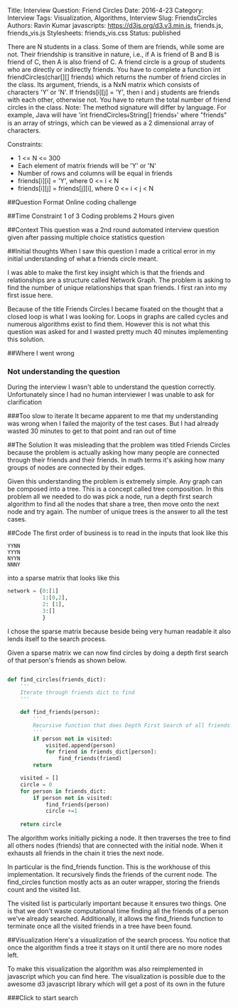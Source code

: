 Title: Interview Question: Friend Circles
Date: 2016-4-23
Category: Interview
Tags: Visualization, Algorithms, Interview
Slug: FriendsCircles
Authors: Ravin Kumar
javascripts: https://d3js.org/d3.v3.min.js, friends.js, friends_vis.js
Stylesheets: friends_vis.css
Status: published


There are N students in a class. Some of them are friends, while some are not.
Their friendship is transitive in nature, i.e., if A is friend of B and B is friend of C,
then A is also friend of C. A friend circle is a group of students who are directly or
indirectly friends.
You have to complete a function int friendCircles(char[][] friends) which returns the
number of friend circles in the class. Its argument, friends, is a NxN matrix which
consists of characters 'Y' or 'N'. If friends[i][j] = 'Y', then i and j students are
friends with each other, otherwise not. You have to return the total number of
friend circles in the class.
Note: The method signature will differ by language. For example, Java will have 'int
friendCircles﴾String[] friends﴿' where "friends" is an array of strings, which can be
viewed as a 2 dimensional array of characters.

Constraints:  
-  1 <= N <= 300  
-  Each element of matrix friends will be 'Y' or 'N'  
-  Number of rows and columns will be equal in friends  
-  friends[i][i] = 'Y', where 0 <= i < N  
-  friends[i][j] = friends[j][i], where 0 <= i < j < N  

##Question Format
Online coding challenge

##Time Constraint
1 of 3 Coding problems 2 Hours given

##Context
This question was a 2nd round automated interview question
given after passing multiple choice statistics question

##Initial thoughts
When I saw this question I made a critical error
in my initial understanding of what a friends circle meant.

I was able to make the first key insight which is that the friends and relationships are a structure called
Network Graph. The problem is asking to find the number
of unique relationships that span friends. I first
ran into my first issue here.

Because of the title Friends Circles I became fixated
on the thought that a closed loop is what I was
looking for. Loops in graphs are called cycles
and numerous algorithms exist to find them. However
this is not what this question was asked for and I wasted
pretty much 40 minutes implementing this solution.

##Where I went wrong
### Not understanding the question
During the interview I wasn't able to understand the 
question correctly. Unfortunately since I had no human
interviewer I was unable to ask for clarification

###Too slow to iterate
It became apparent to me that my understanding was
wrong when I failed the majority of the test cases.
But I had already wasted 30 minutes to get to that point
and ran out of time

##The Solution
It was misleading that the problem was titled Friends Circles
because the problem is actually asking how many people
are connected through their friends and their 
friends. In math terms it's asking how many groups
of nodes are connected by their edges.  
  
Given this understanding the problem is extremely simple.
Any graph can be composed into a tree. This is a concept
called tree composition. In this problem all we needed
to do was pick a node, run a depth first search algorithm
to find all the nodes that share a tree, then move onto the
next node and try again. The number of unique trees
is the answer to all the test cases.

##Code
The first order of business is to read in the inputs that look like this  
```
YYNN  
YYYN  
NYYN  
NNNY  
```

into a sparse matrix that looks like this

```python
network = {0:[1]
           1:[0,2],
           2: [1],
           3:[]
           }
```
I chose the sparse matrix because beside being very human readable it also
lends itself to the search process.

Given a sparse matrix we can now find circles by doing a depth first search
of that person's friends as shown below.

```python

def find_circles(friends_dict):
    '''
    Iterate through friends dict to find 
    '''

    def find_friends(person):
        '''
        Recursive function that does Depth First Search of all friends
        '''
        if person not in visited:
            visited.append(person)
            for friend in friends_dict[person]:
                find_friends(friend)
        return

    visited = []
    circle = 0
    for person in friends_dict:
        if person not in visited:
            find_friends(person)
            circle +=1
        
    return circle
```
The algorithm works initially picking a node. It then traverses the tree
to find all others nodes (friends) that are connected with the initial node.
When it exhausts all friends in the chain it tries the next node.

In particular is the find_friends function. This is the workhouse
of this implementation. It recursively finds the friends of the current node.
The find_circles function mostly acts as an outer wrapper, storing the
friends count and the visited list.

The visited list is particularly important because it ensures two things.
One is that we don't waste computational time finding all the friends of a 
person we've already searched. Additionally, it allows the find_friends
function to terminate once all the visited friends in a tree have been found.

##Visualization
Here's a visualization of the search process. You notice that once the algorithm
finds a tree it stays on it until there are no more nodes left.

To make this visualization the algorithm was also reimplemented in javascript which
you can find here. The visualization is possible due to the awesome
d3 javascript library which will get a post of its own in the future

###Click to start search
<div id="vis"> </div>

